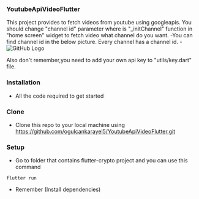 ### YoutubeApiVideoFlutter

This project provides to fetch videos from youtube using googleapis. You should change "channel id" parameter where is "_initChannel" function in "home screen" widget to fetch video what channel do you want.
-You can find channel id in the below picture. Every channel has a channel id.
-![GitHub Logo](lib/images/Adsız.png)


Also don't remember,you need to add your own api key to "utils/key.dart" file.
### Installation

- All the code required to get started

### Clone

- Clone this repo to your local machine using 	https://github.com/ogulcankarayel5/YoutubeApiVideoFlutter.git

### Setup

 - Go to folder that contains flutter-crypto project and you can use this command
 
 `flutter run`
 
 - Remember (Install dependencies)

